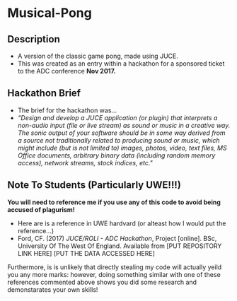# Musical-Pong

## Description
* A version of the classic game pong, made using JUCE.
* This was created as an entry within a hackathon for a sponsored ticket to the ADC conference **Nov 2017.**

## Hackathon Brief
* The brief for the hackathon was...
* *"Design and develop a JUCE application (or plugin) that interprets a non-audio input (file or live stream) as sound or music in a creative way. The sonic output of your software should be in some way derived from a source not traditionally related to producing sound or music, which might include (but is not limited to) images, photos, video, text files, MS Office documents, arbitrary binary data (including random memory access), network streams, stock indices, etc."*

## Note To Students (Particularly UWE!!!)
**You will need to reference me if you use any of this code to avoid being accused of plagurism!**

* Here are is a reference in UWE hardvard (or alteast how I would put the reference...)
* Ford, CF. (2017) *JUCE/ROLI - ADC Hackathon*, Project [online]. BSc, University Of The West Of England. Available from [PUT REPOSITORY LINK HERE] [PUT THE DATA ACCESSED HERE]

Furthermore, is is unlikely that directly stealing my code will actually yeild you any more marks: however, doing something similar with one of these references commented above shows you did some research and demonstarates your own skills!
